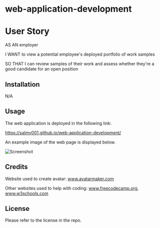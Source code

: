 # web-application-development
# User Story
AS AN employer

I WANT to view a potential employee's deployed portfolio of work samples

SO THAT I can review samples of their work and assess whether they're a good candidate for an open position

## Installation

N/A

## Usage

The web application is deployed in the following link:

https://salmy001.github.io/web-application-development/

An example image of the web page is displayed below.


![Screenshot](https://user-images.githubusercontent.com/80605132/232175434-2d5115db-1cd3-4aa9-b92e-ab14f811b31f.jpg)


## Credits

Website used to create avatar: 
www.avatarmaker.com

Other websites used to help with coding:
www.freecodecamp.org,
www.w3schools.com

## License

Please refer to the license in the repo.

